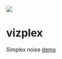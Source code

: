 <img src="https://scottyfillups.github.io/vizplex/assets/demo.png" />

# vizplex

Simplex noise [demo](https://scottyfillups.github.io/vizplex)
